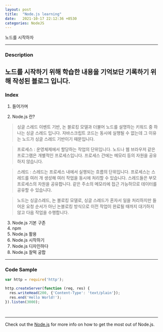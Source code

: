 ```yaml
---
layout: post
title:  "Node.js learning"
date:   2021-10-17 22:12:36 +0530
categories: NodeJS
---
```

노드를 시작하자


---
### Description
노드를 시작하기 위해 학습한 내용을 기억보단 기록하기 위해 작성된 블로그 입니다.
---
### Index
1. 들어가며

2. Node.js 란?
> 싱글 스레드 이벤트 기반, 논 블로킹 모델과 더불어 노드를 설명하는 키워드 중 하나는 싱글 스레드 입니다. 자바스크립트 코드는 동시에 실행될 수 없는데 그 이유는 노드가 싱글 스레드 기반이기 때문입니다.

> 프로세스 : 운영체제에서 할당하는 작업의 단위입니다. 노드나 웹 브라우저 같은 프로그램은 개별적인 프로세스입니다. 프로세스 간에는 메모리 등의 자원을 공유하지 않습니다.

> 스레드 : 스레드는 프로세스 내에서 실행되는 흐름의 단위입니다. 프로세스는 스레드를 여러 개 생성해 여러 작업을 동시에 처리할 수 있습니다. 스레드들은 부모 프로세스의 자원을 공유합니다. 같은 주소의 메모리에 접근 가능하므로 데이터를 공유할 수 있습니다.

> 노드는 싱글스레드, 논 블로킹 모델로, 싱글 스레드가 혼자서 일을 처리하지만 들어온 요청 순서가 아닌 논블로킹 방식으로 이전 작업이 완료될 때까지 대기하지 않고 다음 작업을 수행합니다.

3. Node.js 기본 구존
4. npm
5. Node.js 활용
6. Node.js 시작하기
7. Node.js 디자인하다
8. Node.js 찰떡 궁합

---

### Code Sample

```javascript
var http = require('http');

http.createServer(function (req, res) {
  res.writeHead(200, {'Content-Type': 'text/plain'});
  res.end('Hello World!');
}).listen(3000);

 
```

---


Check out the [Node.js] for more info on how to get the most out of Node.js. 

[Node.js]: https://nodejs.org/ko/
